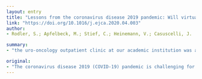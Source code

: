 ```yaml
---
layout: entry
title: "Lessons from the coronavirus disease 2019 pandemic: Will virtual patient management reshape uro-oncology in Germany?"
link: "https://doi.org/10.1016/j.ejca.2020.04.003"
author:
- Rodler, S.; Apfelbeck, M.; Stief, C.; Heinemann, V.; Casuscelli, J.

summary:
- "the uro-oncology outpatient clinic at our academic institution was affected early by the outbreak owing to the widespread infection of healthcare personnel. We developed a strategy to ensure the patient's safety by efforts focused on strict quarantine observation, reduction of clinic visits and implementation of virtual patient management into the workflow. The goal is to warrant high-quality cancer care, despite being an academic centre on the front line of Germany's response to COVID-19. Despite being a front line in Germany, the pandemic is challenging for physicians treating patients with genitourinary clinic was at high risk of severe events."

original:
- "The coronavirus disease 2019 (COVID-19) pandemic is challenging for physicians treating patients with genitourinary cancers as they are considered at high risk of severe events. The uro-oncology outpatient clinic at our academic institution was affected early by the outbreak owing to the widespread infection of healthcare personnel. Subsequently, we developed a strategy to ensure the patient's safety by efforts focused on strict quarantine observation, reduction of clinic visits and implementation of virtual patient management into the workflow. Furthermore, we analysed susceptibility to COVID-19 and its effects on patients with uro-oncological cancer treated with antitumoural agents. The goal is to warrant high-quality cancer care, despite being an academic centre on the front line of Germany's response to COVID-19."
---
```


